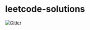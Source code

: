 # leetcode-solutions

[![Gitter](https://badges.gitter.im/amorphobia/leetcode-solutions.svg)](https://gitter.im/amorphobia/leetcode-solutions?utm_source=badge&utm_medium=badge&utm_campaign=pr-badge&utm_content=badge)